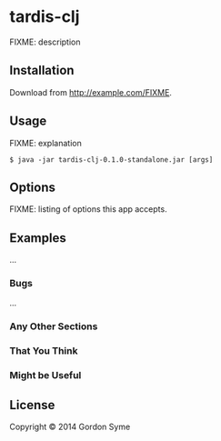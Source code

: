 # tardis-clj

FIXME: description

## Installation

Download from http://example.com/FIXME.

## Usage

FIXME: explanation

    $ java -jar tardis-clj-0.1.0-standalone.jar [args]

## Options

FIXME: listing of options this app accepts.

## Examples

...

### Bugs

...

### Any Other Sections
### That You Think
### Might be Useful

## License

Copyright © 2014 Gordon Syme
